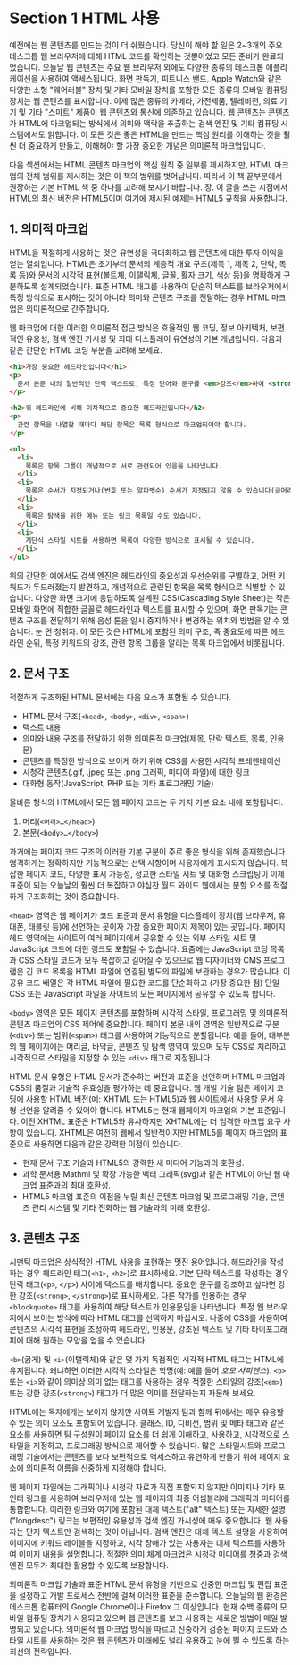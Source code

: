 # Section 1 HTML 사용

예전에는 웹 콘텐츠를 만드는 것이 더 쉬웠습니다. 당신이 해야 할 일은 2~3개의 주요 데스크톱 웹 브라우저에 대해 HTML 코드를 확인하는 것뿐이었고 모든 준비가 완료되었습니다. 오늘날 웹 콘텐츠는 주요 웹 브라우저 외에도 다양한 종류의 데스크톱 애플리케이션을 사용하여 액세스됩니다. 화면 판독기, 피트니스 밴드, Apple Watch와 같은 다양한 소형 "웨어러블" 장치 및 기타 모바일 장치를 포함한 모든 종류의 모바일 컴퓨팅 장치는 웹 콘텐츠를 표시합니다. 이제 많은 종류의 카메라, 가전제품, 텔레비전, 의료 기기 및 기타 "스마트" 제품이 웹 콘텐츠와 통신에 의존하고 있습니다. 웹 콘텐츠는 콘텐츠가 HTML에 마크업되는 방식에서 의미와 맥락을 추출하는 검색 엔진 및 기타 컴퓨팅 시스템에서도 읽힙니다. 이 모든 것은 좋은 HTML을 만드는 핵심 원리를 이해하는 것을 훨씬 더 중요하게 만들고, 이해해야 할 가장 중요한 개념은 의미론적 마크업입니다.

다음 섹션에서는 HTML 콘텐츠 마크업의 핵심 원칙 중 일부를 제시하지만, HTML 마크업의 전체 범위를 제시하는 것은 이 책의 범위를 벗어납니다. 따라서 이 책 끝부분에서 권장하는 기본 HTML 책 중 하나를 고려해 보시기 바랍니다. 장. 이 글을 쓰는 시점에서 HTML의 최신 버전은 HTML5이며 여기에 제시된 예제는 HTML5 규칙을 사용합니다.

## 1. 의미적 마크업

HTML을 적절하게 사용하는 것은 유연성을 극대화하고 웹 콘텐츠에 대한 투자 이익을 얻는 열쇠입니다. HTML은 초기부터 문서의 계층적 개요 구조(제목 1, 제목 2, 단락, 목록 등)와 문서의 시각적 표현(볼트체, 이탤릭체, 글꼴, 활자 크기, 색상 등)을 명확하게 구분하도록 설계되었습니다. 표준 HTML 태그를 사용하여 단순히 텍스트를 브라우저에서 특정 방식으로 표시하는 것이 아니라 의미와 콘텐츠 구조를 전달하는 경우 HTML 마크업은 의미론적으로 간주합니다.

웹 마크업에 대한 이러한 의미론적 접근 방식은 효율적인 웹 코딩, 정보 아키텍처, 보편적인 유용성, 검색 엔진 가시성 및 최대 디스플레이 유연성의 기본 개념입니다. 다음과 같은 간단한 HTML 코딩 부분을 고려해 보세요.

```HTML
<h1>가장 중요한 헤드라인입니다</h1>
<p>
  문서 본문 내의 일반적인 단락 텍스트로, 특정 단어와 문구를 <em>강조</em>하여 <strong>특히 중요</strong>한 것으로 표시할 수 있습니다.
</p>

<h2>위 헤드라인에 비해 이차적으로 중요한 헤드라인입니다</h2>
<p>
  관련 항목을 나열할 때마다 해당 항목은 목록 형식으로 마크업되어야 합니다.
</p>

<ul>
  <li>
    목록은 항목 그룹이 개념적으로 서로 관련되어 있음을 나타냅니다.
  </li>
  <li>
    목록은 순서가 지정되거나(번호 또는 알파벳순) 순서가 지정되지 않을 수 있습니다(글머리 기호 항목)
  </li>
  <li>
    목록은 탐색을 위한 메뉴 또는 링크 목록일 수도 있습니다.
  </li>
  <li>
    계단식 스타일 시트를 사용하면 목록이 다양한 방식으로 표시될 수 있습니다.
  </li>
</ul>
```

위의 간단한 예에서도 검색 엔진은 헤드라인의 중요성과 우선순위를 구별하고, 어떤 키워드가 두드러졌는지 발견하고, 개념적으로 관련된 항목을 목록 형식으로 식별할 수 있습니다. 다양한 화면 크기에 응답하도록 설계된 CSS(Cascading Style Sheet)는 작은 모바일 화면에 적합한 글꼴로 헤드라인과 텍스트를 표시할 수 있으며, 화면 판독기는 콘텐츠 구조를 전달하기 위해 음성 톤을 일시 중지하거나 변경하는 위치와 방법을 알 수 있습니다. 눈 먼 청취자. 이 모든 것은 HTML에 포함된 의미 구조, 즉 중요도에 따른 헤드라인 순위, 특정 키워드의 강조, 관련 항목 그룹을 알리는 목록 마크업에서 비롯됩니다.

## 2. 문서 구조

적절하게 구조화된 HTML 문서에는 다음 요소가 포함될 수 있습니다.

- HTML 문서 구조(`<head>`, `<body>`, `<div>`, `<span>`)
- 텍스트 내용
- 의미와 내용 구조를 전달하기 위한 의미론적 마크업(제목, 단락 텍스트, 목록, 인용문)
- 콘텐츠를 특정한 방식으로 보이게 하기 위해 CSS를 사용한 시각적 프레젠테이션
- 시청각 콘텐츠(.gif, .jpeg 또는 .png 그래픽, 미디어 파일)에 대한 링크
- 대화형 동작(JavaScript, PHP 또는 기타 프로그래밍 기술)

올바른 형식의 HTML에서 모든 웹 페이지 코드는 두 가지 기본 요소 내에 포함됩니다.

1. 머리(`<머리>…</head>`)
2. 본문(`<body>…</body>`)

과거에는 페이지 코드 구조의 이러한 기본 구분이 주로 좋은 형식을 위해 존재했습니다. 엄격하게는 정확하지만 기능적으로는 선택 사항이며 사용자에게 표시되지 않습니다. 복잡한 페이지 코드, 다양한 표시 가능성, 정교한 스타일 시트 및 대화형 스크립팅이 이제 표준이 되는 오늘날의 훨씬 더 복잡하고 야심찬 월드 와이드 웹에서는 분할 요소를 적절하게 구조화하는 것이 중요합니다.

`<head>` 영역은 웹 페이지가 코드 표준과 문서 유형을 디스플레이 장치(웹 브라우저, 휴대폰, 태블릿 등)에 선언하는 곳이자 가장 중요한 페이지 제목이 있는 곳입니다. 페이지 헤드 영역에는 사이트의 여러 페이지에서 공유할 수 있는 외부 스타일 시트 및 JavaScript 코드에 대한 링크도 포함될 수 있습니다. 요즘에는 JavaScript 코딩 목록과 CSS 스타일 코드가 모두 복잡하고 길어질 수 있으므로 웹 디자이너와 CMS 프로그램은 긴 코드 목록을 HTML 파일에 연결된 별도의 파일에 보관하는 경우가 많습니다. 이 공유 코드 배열은 각 HTML 파일에 필요한 코드를 단순화하고 (가장 중요한 점) 단일 CSS 또는 JavaScript 파일을 사이트의 모든 페이지에서 공유할 수 있도록 합니다.

`<body>` 영역은 모든 페이지 콘텐츠를 포함하며 시각적 스타일, 프로그래밍 및 의미론적 콘텐츠 마크업의 CSS 제어에 중요합니다. 페이지 본문 내의 영역은 일반적으로 구분(`<div>`) 또는 범위(`<span>`) 태그를 사용하여 기능적으로 분할됩니다. 예를 들어, 대부분의 웹 페이지에는 머리글, 바닥글, 콘텐츠 및 탐색 영역이 있으며 모두 CSS로 처리하고 시각적으로 스타일을 지정할 수 있는 `<div>` 태그로 지정됩니다.

HTML 문서 유형은 HTML 문서가 준수하는 버전과 표준을 선언하며 HTML 마크업과 CSS의 품질과 기술적 유효성을 평가하는 데 중요합니다. 웹 개발 기술 팀은 페이지 코딩에 사용할 HTML 버전(예: XHTML 또는 HTML5)과 웹 사이트에서 사용할 문서 유형 선언을 알려줄 수 있어야 합니다. HTML5는 현재 웹페이지 마크업의 기본 표준입니다. 이전 XHTML 표준은 HTML5와 유사하지만 XHTML에는 더 엄격한 마크업 요구 사항이 있습니다. XHTML은 여전히 웹에서 일반적이지만 HTML5를 페이지 마크업의 표준으로 사용하면 다음과 같은 강력한 이점이 있습니다.

- 현재 문서 구조 기술과 HTML5의 강력한 새 미디어 기능과의 호환성.
- 과학 문서용 Mathml 및 확장 가능한 벡터 그래픽(svg)과 같은 HTML이 아닌 웹 마크업 표준과의 최대 호환성.
- HTML5 마크업 표준의 이점을 누릴 최신 콘텐츠 마크업 및 프로그래밍 기술, 콘텐츠 관리 시스템 및 기타 진화하는 웹 기술과의 미래 호환성.

## 3. 콘텐츠 구조

시맨틱 마크업은 상식적인 HTML 사용을 표현하는 멋진 용어입니다. 헤드라인을 작성하는 경우 헤드라인 태그(`<h1>`, `<h2>`)로 표시하세요. 기본 단락 텍스트를 작성하는 경우 단락 태그(`<p>`, `</p>`) 사이에 텍스트를 배치합니다. 중요한 문구를 강조하고 싶다면 강한 강조(`<strong>`, `</strong>`)로 표시하세요. 다른 작가를 인용하는 경우 `<blockquote>` 태그를 사용하여 해당 텍스트가 인용문임을 나타냅니다. 특정 웹 브라우저에서 보이는 방식에 따라 HTML 태그를 선택하지 마십시오. 나중에 CSS를 사용하여 콘텐츠의 시각적 표현을 조정하여 헤드라인, 인용문, 강조된 텍스트 및 기타 타이포그래피에 대해 원하는 모양을 얻을 수 있습니다.

`<b>`(굵게) 및 `<i>`(이탤릭체)와 같은 몇 가지 독점적인 시각적 HTML 태그는 HTML에 유지됩니다. 왜냐하면 이러한 시각적 스타일은 학명(예: 예를 들어 _호모 사피엔스_). `<b>` 또는 `<i>`와 같이 의미상 의미 없는 태그를 사용하는 경우 적절한 스타일의 강조(`<em>`) 또는 강한 강조(`<strong>`) 태그가 더 많은 의미를 전달하는지 자문해 보세요.

HTML에는 독자에게는 보이지 않지만 사이트 개발자 팀과 함께 뒤에서는 매우 유용할 수 있는 의미 요소도 포함되어 있습니다. 클래스, ID, 디비전, 범위 및 메타 태그와 같은 요소를 사용하면 팀 구성원이 페이지 요소를 더 쉽게 이해하고, 사용하고, 시각적으로 스타일을 지정하고, 프로그래밍 방식으로 제어할 수 있습니다. 많은 스타일시트와 프로그래밍 기술에서는 콘텐츠를 보다 보편적으로 액세스하고 유연하게 만들기 위해 페이지 요소에 의미론적 이름을 신중하게 지정해야 합니다.

웹 페이지 파일에는 그래픽이나 시청각 자료가 직접 포함되지 않지만 이미지나 기타 포인터 링크를 사용하여 브라우저에 있는 웹 페이지의 최종 어셈블리에 그래픽과 미디어를 통합합니다. 이러한 링크와 여기에 포함된 대체 텍스트("alt" 텍스트) 또는 자세한 설명("longdesc") 링크는 보편적인 유용성과 검색 엔진 가시성에 매우 중요합니다. 웹 사용자는 단지 텍스트만 검색하는 것이 아닙니다. 검색 엔진은 대체 텍스트 설명을 사용하여 이미지에 키워드 레이블을 지정하고, 시각 장애가 있는 사용자는 대체 텍스트를 사용하여 이미지 내용을 설명합니다. 적절한 의미 체계 마크업은 시청각 미디어를 청중과 검색 엔진 모두가 최대한 활용할 수 있도록 보장합니다.

의미론적 마크업 기술과 표준 HTML 문서 유형을 기반으로 신중한 마크업 및 편집 표준을 설정하고 개발 프로세스 전반에 걸쳐 이러한 표준을 준수합니다. 오늘날의 웹 환경은 데스크톱 컴퓨터의 Google Chrome이나 Firefox 그 이상입니다. 현재 수백 종류의 모바일 컴퓨팅 장치가 사용되고 있으며 웹 콘텐츠를 보고 사용하는 새로운 방법이 매일 발명되고 있습니다. 의미론적 웹 마크업 방식을 따르고 신중하게 검증된 페이지 코드와 스타일 시트를 사용하는 것은 웹 콘텐츠가 미래에도 널리 유용하고 눈에 띌 수 있도록 하는 최선의 전략입니다.
